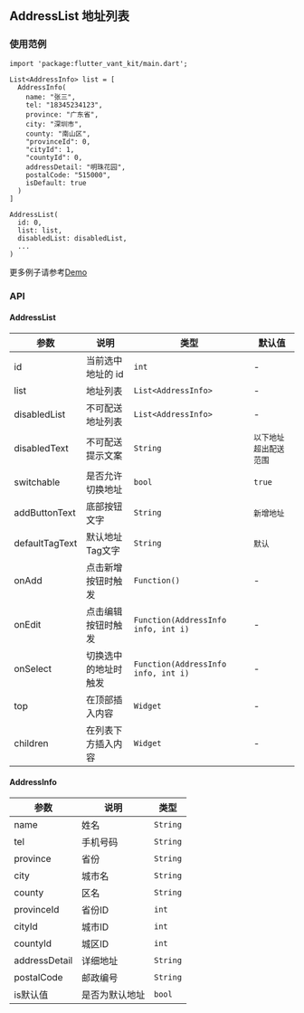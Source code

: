 ## AddressList 地址列表

### 使用范例

```
import 'package:flutter_vant_kit/main.dart';

List<AddressInfo> list = [
  AddressInfo(
    name: "张三",
    tel: "18345234123",
    province: "广东省",
    city: "深圳市",
    county: "南山区",
    "provinceId": 0,
    "cityId": 1,
    "countyId": 0,
    addressDetail: "明珠花园",
    postalCode: "515000",
    isDefault: true
  )
]

AddressList(
  id: 0,
  list: list,
  disabledList: disabledList,
  ...
)
```

更多例子请参考[Demo](https://github.com/benjaken/flutter_vant_kit/blob/master/example/lib/routes/demoAddressList.dart)

### API

#### AddressList

| 参数 | 说明 | 类型 | 默认值 |
| ------------ | ------------ | ------------ | ------------ |
| id | 当前选中地址的 id | `int` | - |
| list | 地址列表 | `List<AddressInfo>` | - |
| disabledList | 不可配送地址列表 | `List<AddressInfo>` | - |
| disabledText | 不可配送提示文案 | `String` | `以下地址超出配送范围` |
| switchable | 是否允许切换地址 | `bool` | `true` |
| addButtonText | 底部按钮文字 | `String` | `新增地址` |
| defaultTagText | 默认地址Tag文字 | `String` | `默认` |
| onAdd | 点击新增按钮时触发 | `Function()` | - |
| onEdit | 点击编辑按钮时触发 | `Function(AddressInfo info, int i)` | - |
| onSelect | 切换选中的地址时触发 | `Function(AddressInfo info, int i)` | - |
| top | 在顶部插入内容 | `Widget` | - |
| children | 在列表下方插入内容 | `Widget` | - |

#### AddressInfo

| 参数 | 说明 | 类型 |
| ------------ | ------------ | ------------ |
| name | 姓名 | `String` |
| tel | 手机号码 | `String` |
| province | 省份 | `String` |
| city | 城市名 | `String` |
| county | 区名 | `String` |
| provinceId | 省份ID | `int` |
| cityId | 城市ID | `int` |
| countyId | 城区ID | `int` |
| addressDetail | 详细地址 | `String` |
| postalCode | 邮政编号 | `String` |
| is默认值 | 是否为默认地址 | `bool` |
